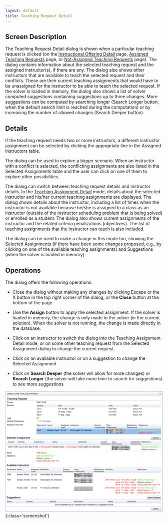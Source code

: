 ```yaml
---
layout: default
title: Teaching Request Detail
---
```



## Screen Description


 The Teaching Request Detail dialog is shown when a particular teaching request is clicked (on the [Instructional Offering Detail](instructional-offering-detail) page, [Assigned Teaching Requests](assigned-teaching-requests) page, or [Not-Assigned Teaching Requests](not-assigned-teaching-requests) page). The dialog contains information about the selected teaching request and the assigned instructor(s), if there are any. The dialog also shows other instructors that are available to teach the selected request and their conflicts. These are their current teaching assignments that would have to be unassigned for the instructor to be able to teach the selected request. If the solver is loaded in memory, the dialog also shows a list of solver computed suggestions containing suggestions up to three changes. More suggestions can be computed by searching longer (Search Longer button, when the default search limit is reached during the computation) or by increasing the number of allowed changes (Search Deeper button).

## Details


 If the teaching request needs two or more instructors, a different instructor assignment can be selected by clicking the appropriate line in the Assigned Instructors table.


 The dialog can be used to explore a bigger scenario. When an instructor with a conflict is selected, the conflicting assignments are also listed in the Selected Assignments table and the user can click on one of them to explore other possibilities.


 The dialog can switch between teaching request details and instructor details. In the [Teaching Assignment Detail](teaching-assignment-detail) mode, details about the selected instructor and his/her current teaching assignments are displayed. The dialog shows details about the instructor, including a list of times when the instructor is not available because he/she is assigned to a class as an instructor (outside of the instructor scheduling problem that is being solved) or enrolled as a student. The dialog also shows current assignments of the instructor and the related criteria penalizations (objectives). The list of teaching assignments that the instructor can teach is also included.


 The dialog can be used to make a change in this mode too, showing the Selected Assignments (if there have been some changes proposed, e.g., by clicking on one of the available teaching assignments) and Suggestions (when the solver is loaded in memory).

## Operations


 The dialog offers the following operations:

* Close the dialog without making any changes by clicking Escape or the X button in the top right corner of the dialog, or the **Close** button at the bottom of the page.

* Use the **Assign** button to apply the selected assignment. If the solver is loaded in memory, the change is only made in the solver (in the current solution). When the solver is not running, the change is made directly in the database.

* Click on an instructor to switch the dialog into the Teaching Assignment Detail mode, or on some other teaching request from the Selected Assignment dialog to change the current request.

* Click on an available instructor or on a suggestion to change the Selected Assignment

* Click on **Search Deeper** (the solver will allow for more changes) or **Search Longer** (the solver will take more time to search for suggestions) to see more suggestions


![Teaching Request Detail](images/teaching-request-detail-1.png){:class='screenshot'}
